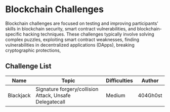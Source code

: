 # Blockchain Challenges

Blockchain challenges are focused on testing and improving participants' skills in blockchain security, smart contract vulnerabilities, and blockchain-specific hacking techniques. These challenges typically involve solving complex puzzles, exploiting smart contract weaknesses, finding vulnerabilities in decentralized applications (DApps), breaking cryptographic protections,

## Challenge List

| Name   | Topic           | Difficulties | Author |
|--------|-----------------|--------------|--------|
| Blackjack | Signature forgery/collision Attack, Unsafe Delegatecall | Medium | 404Gh0st |



